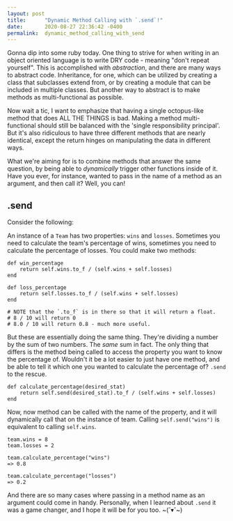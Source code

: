 ```yaml
---
layout: post
title:      "Dynamic Method Calling with `.send`!"
date:       2020-08-27 22:36:42 -0400
permalink:  dynamic_method_calling_with_send
---
```



Gonna dip into some ruby today. One thing to strive for when writing in an object oriented language is to write DRY code - meaning "don't repeat yourself". This is accomplished with *abstraction*, and there are many ways to abstract code. Inheritance, for one, which can be utilized by creating a class that subclasses extend from, or by creating a module that can be included in multiple classes. But another way to abstract is to make methods as multi-functional as possible. 

Now wait a tic, I want to emphasize that having a single octopus-like method that does ALL THE THINGS is bad. Making a method multi-functional should still be balanced with the 'single responsibility principal'. But it's also ridiculous to have three different methods that are nearly identical, except the return hinges on manipulating the data in different ways.

What we're aiming for is to combine methods that answer the same question, by being able to *dynamically* trigger other functions inside of it. Have you ever, for instance, wanted to pass in the name of a method as an argument, and then call it? Well, you can!

## .send

Consider the following:

An instance of a `Team` has two properties: `wins` and `losses`. Sometimes you need to calculate the team's percentage of wins, sometimes you need to calculate the percentage of losses. You could make two methods:

```
def win_percentage
    return self.wins.to_f / (self.wins + self.losses)
end

def loss_percentage
    return self.losses.to_f / (self.wins + self.losses)
end

# NOTE that the `.to_f` is in there so that it will return a float. 
# 8 / 10 will return 0 
# 8.0 / 10 will return 0.8 - much more useful.
```

But these are essentially doing the same thing. They're dividing a number by the sum of two numbers. The *same* sum in fact. The only thing that differs is the method being called to access the property you want to know the percentage of. Wouldn't it be a lot easier to just have one method, and be able to tell it which one you wanted to calculate the percentage of? `.send` to the rescue.

```
def calculate_percentage(desired_stat)
    return self.send(desired_stat).to_f / (self.wins + self.losses)
end
```

Now, now method can be called with the name of the property, and it will dynamically call that on the instance of team. Calling `self.send("wins")` is equivalent to calling `self.wins`.

```
team.wins = 8
team.losses = 2

team.calculate_percentage("wins")
=> 0.8

team.calculate_percentage("losses")
=> 0.2
```

And there are so many cases where passing in a method name as an argument could come in handy. Personally, when I learned about `.send` it was a game changer, and I hope it will be for you too. ~(˘▾˘~)

